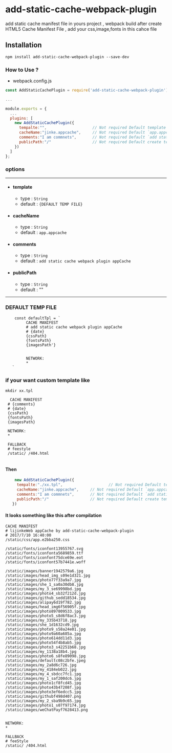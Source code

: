 # add-static-cache-webpack-plugin
add static cache manifest  file in yours project , webpack build after create HTML5 Cache Manifest File , add your css,image,fonts in this cahce file 

## Installation
```
npm install add-static-cache-webpack-plugin --save-dev
```
### How to Use ?

- webpack.config.js
```javascript
const AddStaticCachePlugin = require('add-static-cache-webpack-plugin')

...

module.exports = {
  ...
  plugins: [
    new AddStaticCachePlugin({
      tempalte:"",                    // Not required Default template  See the instructions below
      cacheName:"jinke.appcache",     // Not required Default `app.appcache`
      comments:"I am commnets",       // Not required Default `add static cache webpack plugin appCache`
      publicPath:"/"                  // Not required Default create temp file in your `webpack.config.js` `output options publicPath`
    })
  ]
};
```

### options
--- 
- #### template
  - type : `String`
  - default : `{DEFAULT TEMP FILE}`
- #### cacheName
  - type : `String`
  - default : `app.appcache`
- #### comments
  - type : `String`
  - default : `add static cache webpack plugin appCache`
- #### publicPath
  - type : `String`
  - default : ""
  
 ---
 
 ### DEFAULT TEMP FILE
 ```
     const defaultTpl = ` 
          CACHE MANIFEST
          # add static cache webpack plugin appCache
          # {date}
          {cssPath}
          {fontsPath}
          {imagesPath'}


          NETWORK:
          *
    `
 ```
 
 ### if your want custom template like
 `mkdir xx.tpl`
 ```
   CACHE MANIFEST
  # {comments}
  # {date}
  {cssPath}
  {fontsPath}
  {imagesPath}

  NETWORK:
  *

  FALLBACK
  # feestyle
  /static/ /404.html
  
 ```
 #### Then
 
 ```javascript
     new AddStaticCachePlugin({
      tempalte:"./xx.tpl",                    // Not required Default template  See the instructions below
      cacheName:"jinke.appcache",     // Not required Default `app.appcache`
      comments:"I am commnets",       // Not required Default `add static cache webpack plugin appCache`
      publicPath:"/"                  // Not required Default create temp file in your `webpack.config.js` `output options publicPath`
    })
 ```
 
 #### It looks something like this after compilation
 ```
 CACHE MANIFEST
# lijinkeWeb appCache by add-static-cache-webpack-plugin
# 2017/7/10 16:40:00
/static/css/app.e2bba250.css

/static/fonts/iconfont13955767.svg
/static/fonts/iconfonta5689859.ttf
/static/fonts/iconfont75dce69e.eot
/static/fonts/iconfont57b7441e.woff

/static/images/banner1942579a6.jpg
/static/images/head_img_s09e1d321.jpg
/static/images/photo77f33a9a7.jpg
/static/images/she_1_sa0a30db8.jpg
/static/images/my_3_se69998bd.jpg
/static/images/photo4_sb32f212d.jpg
/static/images/github_sedd18534.jpg
/static/images/alipay6d19f782.jpg
/static/images/head_img6f56905f.jpg
/static/images/photo897809533.jpg
/static/images/photo5_s8d6f8ac3.jpg
/static/images/my_335b43718.jpg
/static/images/she_1d1632cd9.jpg
/static/images/photo9_s58a24e01.jpg
/static/images/photo9a60a685a.jpg
/static/images/photo614dd11d3.jpg
/static/images/photo54f4b8ab5.jpg
/static/images/photo3_s42251b68.jpg
/static/images/my_1138a18b4.jpg
/static/images/photo6_s8fe89098.jpg
/static/images/defaultc08c2bfe.jpeg
/static/images/my_2a8d6c726.jpg
/static/images/my_4184eb022.jpg
/static/images/my_4_sbdcc7fc1.jpg
/static/images/my_1_saf200dc6.jpg
/static/images/photo1cf8fcd45.jpg
/static/images/photo43b47208f.jpg
/static/images/photo3ef6edcc5.jpg
/static/images/githubf498d407.png
/static/images/my_2_sba9b9c65.jpg
/static/images/photo1_s07f97174.jpg
/static/images/weChatPayf7628413.png


NETWORK:
*

FALLBACK
# feeStyle
/static/ /404.html
 ```
